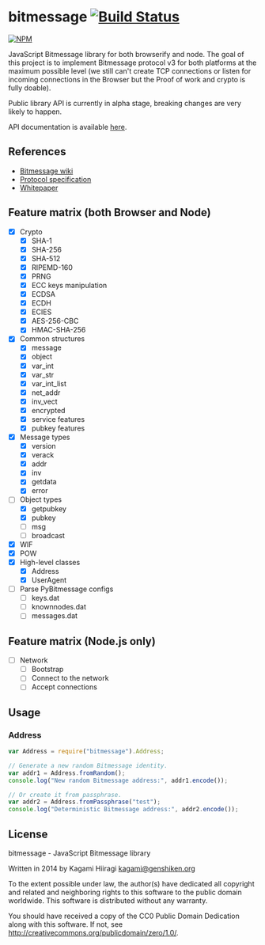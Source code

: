 # bitmessage [![Build Status](https://travis-ci.org/bitchan/bitmessage.svg?branch=master)](https://travis-ci.org/bitchan/bitmessage)

[![NPM](https://nodei.co/npm/bitmessage.png)](https://www.npmjs.com/package/bitmessage)

JavaScript Bitmessage library for both browserify and node. The goal of this project is to implement Bitmessage protocol v3 for both platforms at the maximum possible level (we still can't create TCP connections or listen for incoming connections in the Browser but the Proof of work and crypto is fully doable).

Public library API is currently in alpha stage, breaking changes are very likely to happen.

API documentation is available [here](https://bitchan.github.io/bitmessage/docs/).

## References

* [Bitmessage wiki](https://bitmessage.org/wiki/Main_Page)
* [Protocol specification](https://bitmessage.org/wiki/Protocol_specification)
* [Whitepaper](https://bitmessage.org/bitmessage.pdf)

## Feature matrix (both Browser and Node)

- [x] Crypto
  - [x] SHA-1
  - [x] SHA-256
  - [x] SHA-512
  - [x] RIPEMD-160
  - [x] PRNG
  - [x] ECC keys manipulation
  - [x] ECDSA
  - [x] ECDH
  - [x] ECIES
  - [x] AES-256-CBC
  - [x] HMAC-SHA-256
- [x] Common structures
  - [x] message
  - [x] object
  - [x] var_int
  - [x] var_str
  - [x] var_int_list
  - [x] net_addr
  - [x] inv_vect
  - [x] encrypted
  - [x] service features
  - [x] pubkey features
- [x] Message types
  - [x] version
  - [x] verack
  - [x] addr
  - [x] inv
  - [x] getdata
  - [x] error
- [ ] Object types
  - [x] getpubkey
  - [x] pubkey
  - [ ] msg
  - [ ] broadcast
- [x] WIF
- [x] POW
- [x] High-level classes
  - [x] Address
  - [x] UserAgent
- [ ] Parse PyBitmessage configs
  - [ ] keys.dat
  - [ ] knownnodes.dat
  - [ ] messages.dat

## Feature matrix (Node.js only)

- [ ] Network
  - [ ] Bootstrap
  - [ ] Connect to the network
  - [ ] Accept connections

## Usage

### Address

```js
var Address = require("bitmessage").Address;

// Generate a new random Bitmessage identity.
var addr1 = Address.fromRandom();
console.log("New random Bitmessage address:", addr1.encode());

// Or create it from passphrase.
var addr2 = Address.fromPassphrase("test");
console.log("Deterministic Bitmessage address:", addr2.encode());
```

## License

bitmessage - JavaScript Bitmessage library

Written in 2014 by Kagami Hiiragi <kagami@genshiken.org>

To the extent possible under law, the author(s) have dedicated all copyright and related and neighboring rights to this software to the public domain worldwide. This software is distributed without any warranty.

You should have received a copy of the CC0 Public Domain Dedication along with this software. If not, see <http://creativecommons.org/publicdomain/zero/1.0/>.
